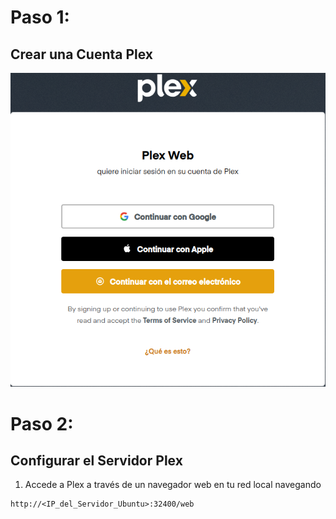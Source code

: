 # Paso 1: 
## Crear una Cuenta Plex

![Registro](img/registro.png)

# Paso 2:
## Configurar el Servidor Plex
1. Accede a Plex a través de un navegador web en tu red local navegando
```
http://<IP_del_Servidor_Ubuntu>:32400/web
```

